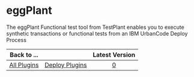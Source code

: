 
eggPlant
========

The eggPlant Functional test tool from TestPlant enables you to execute synthetic transactions or functional tests from an IBM UrbanCode Deploy Process


|Back to ...||Latest Version|
| :---: | :---: | :---: |
|[All Plugins](../../index.md)|[Deploy Plugins](../README.md)|[0]()|
